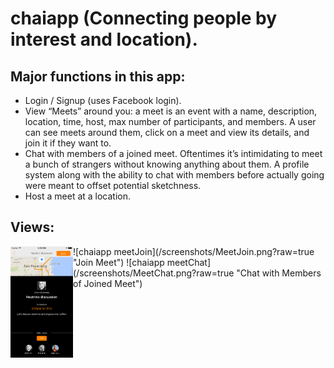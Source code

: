 # chaiapp (Connecting people by interest and location).

## Major functions in this app:

- Login / Signup (uses Facebook login).
- View “Meets” around you: a meet is an event with a name, description, location, time, host, max number of participants, and members. A user can see meets around them, click on a meet and view its details, and join it if they want to. 
- Chat with members of a joined meet. Oftentimes it’s intimidating to meet a bunch of strangers without knowing anything about them. A profile system along with the ability to chat with members before actually going were meant to offset potential sketchness. 
- Host a meet at a location.

## Views:

<img src="/screenshots/MeetJoin.png?raw=true" align="left" width="100" >
![chaiapp meetJoin](/screenshots/MeetJoin.png?raw=true "Join Meet")
![chaiapp meetChat](/screenshots/MeetChat.png?raw=true "Chat with Members of Joined Meet")







